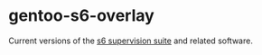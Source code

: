 # gentoo-s6-overlay

Current versions of the [s6 supervision suite](https://skarnet.org/software/s6/) and related software.


